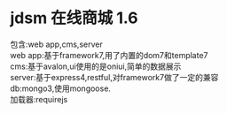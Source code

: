 # jdsm 在线商城 1.6
包含:web app,cms,server<br>
web app:基于framework7,用了内置的dom7和template7<br>
cms:基于avalon,ui使用的是oniui,简单的数据展示<br>
server:基于express4,restful,对framework7做了一定的兼容<br>
db:mongo3,使用mongoose.<br>
加载器:requirejs
